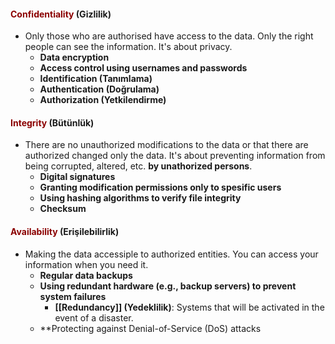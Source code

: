 #### <span style="color:darkred">Confidentiality</span> (Gizlilik)
- Only those who are authorised have access to the data. Only the right people can see the information. It's about privacy.
	- **Data encryption**
	- **Access control using usernames and passwords**
	- **Identification (Tanımlama)**
	- **Authentication (Doğrulama)**
	- **Authorization (Yetkilendirme)**

#### <span style="color:darkred">Integrity</span> (Bütünlük)
- There are no unauthorized modifications to the data or that there are authorized changed only the data. It's about preventing information from being corrupted, altered, etc. **by unathorized persons**.
	- **Digital signatures**
	- **Granting modification permissions only to spesific users**
	- **Using hashing algorithms to verify file integrity**
	- **Checksum**
#### <span style="color:darkred">Availability</span> (Erişilebilirlik)
- Making the data accessiple to authorized entities. You can access your information when you need it.
	- **Regular data backups**
	- **Using redundant hardware (e.g., backup servers) to prevent system failures**
		- **[[Redundancy]] (Yedeklilik)**: Systems that will be activated in the event of a disaster.
	- **Protecting against Denial-of-Service (DoS) attacks